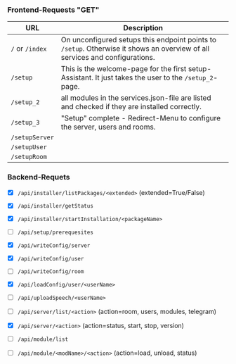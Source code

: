 ### Frontend-Requests "GET"
| URL          | Description |
|--------------|-------------|
| `/` or `/index` | On unconfigured setups this endpoint points to `/setup`. Otherwise it shows an overview of all services and configurations. |
| `/setup` | This is the welcome-page for the first setup-Assistant. It just takes the user to the `/setup_2`-page. |
| `/setup_2` | all modules in the services.json-file are listed and checked if they are installed correctly. |
| `/setup_3` | "Setup" complete - Redirect-Menu to configure the server, users and rooms. |
| `/setupServer` | |
| `/setupUser` | |
| `/setupRoom` | |

### Backend-Requets

* [x] `/api/installer/listPackages/<extended>` (extended=True/False)
* [x] `/api/installer/getStatus`
* [x] `/api/installer/startInstallation/<packageName>`
* [ ] `/api/setup/prerequesites`
* [x] `/api/writeConfig/server`
* [x] `/api/writeConfig/user`
* [ ] `/api/writeConfig/room`
* [x] `/api/loadConfig/user/<userName>`
* [ ] `/api/uploadSpeech/<userName>`

* [ ] `/api/server/list/<action>` (action=room, users, modules, telegram)
* [x] `/api/server/<action>` (action=status, start, stop, version)
* [ ] `/api/module/list`
* [ ] `/api/module/<modName>/<action>` (action=load, unload, status)
